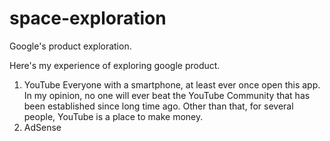 # space-exploration
Google's product exploration.

Here's my experience of exploring google product.

1. YouTube
Everyone with a smartphone, at least ever once open this app. In my opinion, no one will ever beat the YouTube Community that has been established since long time ago. Other than that, for several people, YouTube is a place to make money. 
2. AdSense
